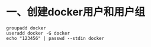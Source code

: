 # 一、创建docker用户和用户组
```
groupadd docker
useradd docker -G docker
echo "123456" | passwd --stdin docker
```
